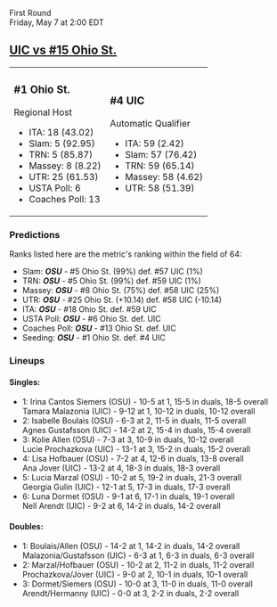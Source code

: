 First Round  
Friday, May 7 at 2:00 EDT
## [UIC vs #15 Ohio St.](https://www.ncaa.com/game/5833675) 

<table><tr><td>  

### #1 Ohio St.  

Regional Host  
- ITA: 18 (43.02)  
- Slam: 5 (92.95)  
- TRN: 5 (85.87)  
- Massey: 8 (8.22)  
- UTR: 25 (61.53)  
- USTA Poll: 6  
- Coaches Poll: 13  

</td><td>  

### #4 UIC  

Automatic Qualifier  
- ITA: 59 (2.42)  
- Slam: 57 (76.42)  
- TRN: 59 (65.14)  
- Massey: 58 (4.62)  
- UTR: 58 (51.39)  

</td></tr></table>  

 ### Predictions  

Ranks listed here are the metric's ranking within the field of 64:  
- Slam: ***OSU*** - #5 Ohio St. (99%) def. #57 UIC (1%)  
- TRN: ***OSU*** - #5 Ohio St. (99%) def. #59 UIC (1%)  
- Massey: ***OSU*** - #8 Ohio St. (75%) def. #58 UIC (25%)  
- UTR: ***OSU*** - #25 Ohio St. (+10.14) def. #58 UIC (-10.14)  
- ITA: ***OSU*** - #18 Ohio St. def. #59 UIC  
- USTA Poll: ***OSU*** - #6 Ohio St. def. UIC  
- Coaches Poll: ***OSU*** - #13 Ohio St. def. UIC  
- Seeding: ***OSU*** - #1 Ohio St. def. #4 UIC  

 ### Lineups  

 #### Singles:  
- 1: Irina Cantos Siemers (OSU) - 10-5 at 1, 15-5 in duals, 18-5 overall  
    Tamara Malazonia (UIC) - 9-12 at 1, 10-12 in duals, 10-12 overall  
- 2: Isabelle Boulais (OSU) - 6-3 at 2, 11-5 in duals, 11-5 overall  
    Agnes Gustafsson (UIC) - 14-2 at 2, 15-4 in duals, 15-4 overall  
- 3: Kolie Allen (OSU) - 7-3 at 3, 10-9 in duals, 10-12 overall  
    Lucie Prochazkova (UIC) - 13-1 at 3, 15-2 in duals, 15-2 overall  
- 4: Lisa Hofbauer (OSU) - 7-2 at 4, 12-6 in duals, 13-8 overall  
    Ana Jover (UIC) - 13-2 at 4, 18-3 in duals, 18-3 overall  
- 5: Lucia Marzal (OSU) - 10-2 at 5, 19-2 in duals, 21-3 overall  
    Georgia Gulin (UIC) - 12-1 at 5, 17-3 in duals, 17-3 overall  
- 6: Luna Dormet (OSU) - 9-1 at 6, 17-1 in duals, 19-1 overall  
    Nell Arendt (UIC) - 9-2 at 6, 14-2 in duals, 14-2 overall  

 #### Doubles:  
- 1: Boulais/Allen (OSU) - 14-2 at 1, 14-2 in duals, 14-2 overall  
    Malazonia/Gustafsson (UIC) - 6-3 at 1, 6-3 in duals, 6-3 overall  
- 2: Marzal/Hofbauer (OSU) - 10-2 at 2, 11-2 in duals, 11-2 overall  
    Prochazkova/Jover (UIC) - 9-0 at 2, 10-1 in duals, 10-1 overall  
- 3: Dormet/Siemers (OSU) - 10-0 at 3, 11-0 in duals, 11-0 overall  
    Arendt/Hermanny (UIC) - 0-0 at 3, 2-2 in duals, 2-2 overall  